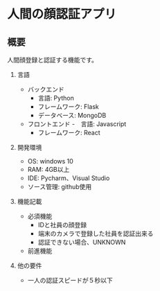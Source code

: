 # 人間の顔認証アプリ

## 概要
人間顔登録と認証する機能です。
    

1. 言語
    - バックエンド
        - 言語: Python
        - フレームワーク: Flask
        - データベース: MongoDB
    - フロントエンド
        -　言語: Javascript
        - フレームワーク: React

2. 開発環境
    - OS: windows 10 
    - RAM: 4GB以上
    - IDE: Pycharm、Visual Studio
    - ソース管理: github使用
        
3. 機能記載
    - 必須機能
        - IDと社員の顔登録
        - 端末のカメラで登録した社員を認証出来る
        - 認証できない場合、UNKNOWN
    - 前進機能
        
4. 他の要件
    - 一人の認証スピードが５秒以下